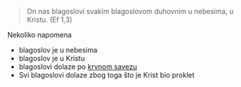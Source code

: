 > On nas blagoslovi svakim blagoslovom duhovnim u nebesima, u Kristu. (Ef 1,3)


Nekoliko napomena
- blagoslov je u nebesima
- blagoslov je u Kristu <!-- ekskluzivnost centralnost krista-->
- blagoslovi dolaze po [krvnom savezu](../1.tečaj/010-Krvni-savez.md#Evanđelje%20je%20krvni%20savez%20s%20Kristom)
- Svi blagoslovi dolaze zbog toga što je Krist bio proklet

